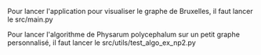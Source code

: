 Pour lancer l'application pour visualiser le graphe de Bruxelles, il faut lancer le src/main.py

Pour lancer l'algorithme de Physarum polycephalum sur un petit graphe personnalisé, il faut lancer le src/utils/test_algo_ex_np2.py